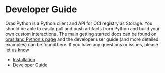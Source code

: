 # Developer Guide

Oras Python is a Python client and API for OCI registry as Storage. You
should be able to easily pull and push artifacts from Python and build
your own custom interactions. The main getting started docs can be found
on [oras.land Python\'s
page](https://oras.land/client_libraries/1_python/) and the developer
user guide (and more detailed examples) can be found here. If you have
any questions or issues, please [let us
know](https://github.com/oras-project/oras-py/issues)

- [Installation](installation.md)
- [Developer Guide](developer-guide.md)
